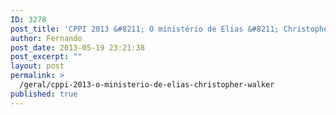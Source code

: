 ```yaml
---
ID: 3278
post_title: 'CPPI 2013 &#8211; O ministério de Elias &#8211; Christopher  Walker'
author: Fernando
post_date: 2013-05-19 23:21:38
post_excerpt: ""
layout: post
permalink: >
  /geral/cppi-2013-o-ministerio-de-elias-christopher-walker
published: true
---
```

